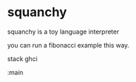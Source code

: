 squanchy
==========

squanchy is a toy language interpreter

you can run a fibonacci example this way.

stack ghci

:main
